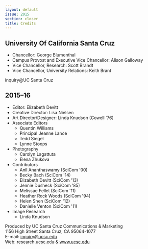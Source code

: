 ```yaml
---
layout: default
issue: 2015
section: closer
title: Credits
---
```


## University Of California Santa Cruz

- Chancellor: George Blumenthal
- Campus Provost and Executive Vice Chancellor: Alison Galloway
- Vice Chancellor, Research: Scott Brandt
- Vice Chancellor, University Relations: Keith Brant

inquiry@UC Santa Cruz

## 2015–16

- Editor: Elizabeth Devitt
- Creative Director: Lisa Nielsen
- Art Director/Designer: Linda Knudson (Cowell '76)
- Associate Editors
    - Quentin Williams
    - Principal Jeanne Lance
    - Tedd Siegel
    - Lynne Stoops
- Photography
    - Carolyn Lagattuta
    - Elena Zhukova
- Contributors
    - Anil Ananthaswamy (SciCom '00)
    - Becky Bach (SciCom '14)
    - Elizabeth Devitt (SciCom '13)
    - Jennie Dusheck (SciCom '85)
    - Melissae Fellet (SciCom '11)
    - Heather Rock Woods (SciCom '94)
    - Helen Shen (SciCom '12)
    - Danielle Venton (SciCom '11)
- Image Research
    - Linda Knudson

Produced by UC Santa Cruz Communications & Marketing  
1156 High Street
Santa Cruz, CA 95064-1077  
E-mail: inquiry@ucsc.edu  
Web: research.ucsc.edu & www.ucsc.edu